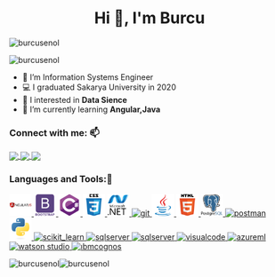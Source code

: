 

<!--
**Burcusenol/burcusenol** is a ✨ _special_ ✨ repository because its `README.md` (this file) appears on your GitHub profile.

Here are some ideas to get you started:

- 🔭 I’m currently working on ...
- 🌱 I’m currently learning ...
- 👯 I’m looking to collaborate on ...
- 🤔 I’m looking for help with ...
- 💬 Ask me about ...
- 📫 How to reach me: ...
- 😄 Pronouns: ...
- ⚡ Fun fact: ...
-->

<h1 align="center">Hi 👋, I'm Burcu</h1>
<p align="left"> <img src="https://komarev.com/ghpvc/?username=Burcusenol&label=Profile%20views&color=0e75b6&style=flat" alt="burcusenol" /> </p>

<p align="left"> <img src="https://github-profile-trophy.vercel.app/?username=burcusenol&theme=onedark" alt="burcusenol" /> </p>

- 🔭 I’m Information Systems Engineer 
- :computer: I graduated Sakarya University in 2020
- :crystal_ball: I interested in **Data Sience**
- 🌱 I’m currently learning **Angular,Java**

<h3 align="left">Connect with me: 📫</h3>

<p align="left">  <a href = 'https://www.linkedin.com/in/burcuşenol'> <img width = '32px' align= 'center' src="https://user-images.githubusercontent.com/59020581/117355609-7d587a80-aebb-11eb-8984-ca76d2bac157.png"/> </a>  <a href = 'https://www.instagram.com/burcuusenoll/'> <img width = '32px' align= 'center' src="https://user-images.githubusercontent.com/59020581/117355418-3a96a280-aebb-11eb-974e-c262d723d7e2.png"/> </a> <a href = 'mailto:burcusenol62@gmail.com'> <img width = '38px' align= 'center' src="https://user-images.githubusercontent.com/59020581/117356590-96adf680-aebc-11eb-9023-08ebeed680ef.png"/> </a> <p>


<h3 align="left">Languages and Tools:🌱</h3>
<p align="left"> <a href="https://angular.io" target="_blank"> <img src="https://raw.githubusercontent.com/devicons/devicon/master/icons/angularjs/angularjs-original-wordmark.svg" alt="angularjs" width="40" height="40"/> </a> <a href="https://getbootstrap.com" target="_blank"> <img src="https://raw.githubusercontent.com/devicons/devicon/master/icons/bootstrap/bootstrap-plain-wordmark.svg" alt="bootstrap" width="40" height="40"/> </a> <a href="https://www.w3schools.com/cs/" target="_blank"> <img src="https://raw.githubusercontent.com/devicons/devicon/master/icons/csharp/csharp-original.svg" alt="csharp" width="40" height="40"/> </a> <a href="https://www.w3schools.com/css/" target="_blank"> <img src="https://raw.githubusercontent.com/devicons/devicon/master/icons/css3/css3-original-wordmark.svg" alt="css3" width="40" height="40"/> </a> <a href="https://dotnet.microsoft.com/" target="_blank"> <img src="https://raw.githubusercontent.com/devicons/devicon/master/icons/dot-net/dot-net-original-wordmark.svg" alt="dotnet" width="40" height="40"/> </a> <a href="https://git-scm.com/" target="_blank"> <img src="https://www.vectorlogo.zone/logos/git-scm/git-scm-icon.svg" alt="git" width="40" height="40"/> </a> <a href="https://www.java.com" target="_blank"> <img src="https://raw.githubusercontent.com/devicons/devicon/master/icons/java/java-original.svg" alt="java" width="40" height="40"/> </a>  </a> <a href="https://www.w3.org/html/" target="_blank"> <img src="https://raw.githubusercontent.com/devicons/devicon/master/icons/html5/html5-original-wordmark.svg" alt="html5" width="40" height="40"/> </a> <a href="https://www.postgresql.org" target="_blank"> <img src="https://raw.githubusercontent.com/devicons/devicon/master/icons/postgresql/postgresql-original-wordmark.svg" alt="postgresql" width="40" height="40"/> </a> <a href="https://postman.com" target="_blank"> <img src="https://www.vectorlogo.zone/logos/getpostman/getpostman-icon.svg" alt="postman" width="40" height="40"/> </a> <a href="https://www.python.org" target="_blank"> <img src="https://raw.githubusercontent.com/devicons/devicon/master/icons/python/python-original.svg" alt="python" width="40" height="40"/> </a>  </a> <a href="https://scikit-learn.org/" target="_blank"> <img src="https://upload.wikimedia.org/wikipedia/commons/0/05/Scikit_learn_logo_small.svg" alt="scikit_learn" width="40" height="40"/> </a> <a href="https://www.microsoft.com/tr-tr/sql-server/sql-server-2019 target=_blank"> <img src="https://user-images.githubusercontent.com/59020581/117359010-84818780-aebf-11eb-8791-3bd7991de5fb.png" alt="sqlserver" width="40" height="40"/> </a> 
<a href="https://jupyter.org/"> <img src="https://user-images.githubusercontent.com/59020581/117359525-328d3180-aec0-11eb-9092-39fe97444d27.png" alt="sqlserver" width="40" height="40"/> </a> 
<a href="https://visualstudio.microsoft.com/tr/vs/"> <img src="https://user-images.githubusercontent.com/59020581/117362577-18555280-aec4-11eb-94ef-401c9f28eb38.png" alt="visualcode" width="40" height="40"/> </a> <a href="https://studio.azureml.net/"> <img src="https://user-images.githubusercontent.com/59020581/117361255-7a14bd00-aec2-11eb-90e1-bb33b170f90e.png" alt="azureml" width="40" height="40"/> </a> <a href="https://www.ibm.com/tr-tr/cloud/watson-studio"> <img src="https://user-images.githubusercontent.com/59020581/117361667-02935d80-aec3-11eb-9186-23ca9ad4aaea.png" alt="watson studio" width="40" height="40"/> </a> <a href="https://www.ibm.com/tr-tr/products/cognos-analytics"> <img src="https://user-images.githubusercontent.com/59020581/117361856-39697380-aec3-11eb-8c94-963c752d06b7.png" alt="ıbmcognos" width="40" height="40"/> </a> </p>

</p>

<p><img align="left" src="https://github-readme-stats.vercel.app/api?username=burcusenol&show_icons=true&locale=en&layout=compact&theme=onedark" alt="burcusenol" /> <p>


<p><img align="left" src="https://github-readme-stats.vercel.app/api/top-langs?username=burcusenol&show_icons=true&locale=en&layout=compact&theme=onedark" alt="burcusenol" /<p>
  
 



